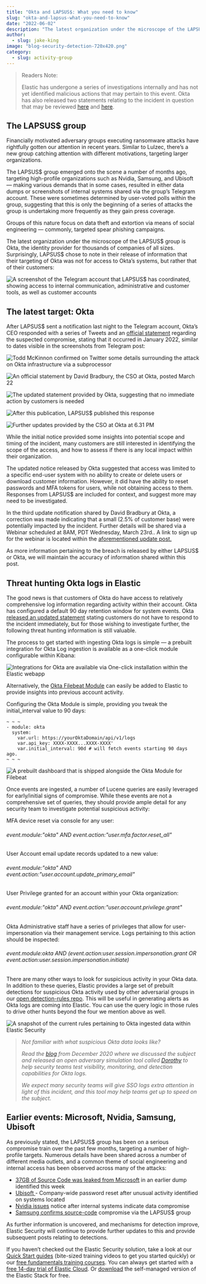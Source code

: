 ```yaml
---
title: "Okta and LAPSUS$: What you need to know"
slug: "okta-and-lapsus-what-you-need-to-know"
date: "2022-06-02"
description: "The latest organization under the microscope of the LAPSUS$ group is Okta. Threat hunt for the recent breach targeting Okta users using these simple steps in Elastic"
author:
  - slug: jake-king
image: "blog-security-detection-720x420.png"
category:
  - slug: activity-group
---
```


> Readers Note:
>
> Elastic has undergone a series of investigations internally and has not yet identified malicious actions that may pertain to this event. Okta has also released two statements relating to the incident in question that may be reviewed [<u>here</u>](https://www.okta.com/blog/2022/03/updated-okta-statement-on-lapsus/) and [<u>here</u>](https://www.okta.com/blog/2022/03/okta-official-statement-on-lapsus-claims/).

## The LAPSUS$ group

Financially motivated adversary groups executing ransomware attacks have rightfully gotten our attention in recent years. Similar to Lulzec, there’s a new group catching attention with different motivations, targeting larger organizations.

The LAPSUS$ group emerged onto the scene a number of months ago, targeting high-profile organizations such as Nvidia, Samsung, and Ubisoft — making various demands that in some cases, resulted in either data dumps or screenshots of internal systems shared via the group’s Telegram account. These were sometimes determined by user-voted polls within the group, suggesting that this is only the beginning of a series of attacks the group is undertaking more frequently as they gain press coverage.

Groups of this nature focus on data theft and extortion via means of social engineering — commonly, targeted spear phishing campaigns.

The latest organization under the microscope of the LAPSUS$ group is Okta, the identity provider for thousands of companies of all sizes. Surprisingly, LAPSUS$ chose to note in their release of information that their targeting of Okta was not for access to Okta’s systems, but rather that of their customers:

![A screenshot of the Telegram account that LAPSUS$ has coordinated, showing access to internal communication, administrative and customer tools, as well as customer accounts](/assets/images/okta-and-lapsus-what-you-need-to-know/1.jpg)

## The latest target: Okta

After LAPSUS$ sent a notification last night to the Telegram account, Okta’s CEO responded with a series of Tweets and an [<u>official statement</u>](https://sec.okta.com/articles/2022/03/official-okta-statement-lapsus-claims) regarding the suspected compromise, stating that it occurred in January 2022, similar to dates visible in the screenshots from Telegram post:

![Todd McKinnon confirmed on Twitter some details surrounding the attack on Okta infrastructure via a subprocessor](/assets/images/okta-and-lapsus-what-you-need-to-know/2.jpg)

![An official statement by David Bradbury, the CSO at Okta, posted March 22](/assets/images/okta-and-lapsus-what-you-need-to-know/3.jpg)

![The updated statement provided by Okta, suggesting that no immediate action by customers is needed](/assets/images/okta-and-lapsus-what-you-need-to-know/4.jpg)

![After this publication, LAPSUS$ published this response](/assets/images/okta-and-lapsus-what-you-need-to-know/5.png)

![Further updates provided by the CSO at Okta at 6.31 PM](/assets/images/okta-and-lapsus-what-you-need-to-know/Okta-CISO-Update.jpg)

While the initial notice provided some insights into potential scope and timing of the incident, many customers are still interested in identifying the scope of the access, and how to assess if there is any local impact within their organization.

The updated notice released by Okta suggested that access was limited to a specific end-user system with no ability to create or delete users or download customer information. However, it did have the ability to reset passwords and MFA tokens for users, while not obtaining access to them. Responses from LAPSUS$ are included for context, and suggest more may need to be investigated.

In the third update notification shared by David Bradbury at Okta, a correction was made indicating that a small (2.5% of customer base) were potentially impacted by the incident. Further details will be shared via a Webinar scheduled at 8AM, PDT Wednesday, March 23rd.. A link to sign up for the webinar is located within the [aforementioned update post.](https://www.okta.com/blog/2022/03/updated-okta-statement-on-lapsus/)

As more information pertaining to the breach is released by either LAPSUS$ or Okta, we will maintain the accuracy of information shared within this post.

## Threat hunting Okta logs in Elastic

The good news is that customers of Okta do have access to relatively comprehensive log information regarding activity within their account. Okta has configured a default 90 day retention window for system events. Okta [<u>released an updated statement</u>](https://www.okta.com/blog/2022/03/updated-okta-statement-on-lapsus/) stating customers do not have to respond to the incident immediately, but for those wishing to investigate further, the following threat hunting information is still valuable.

The process to get started with ingesting Okta logs is simple — a prebuilt integration for Okta Log ingestion is available as a one-click module configurable within Kibana:

![Integrations for Okta are available via One-click installation within the Elastic webapp](/assets/images/okta-and-lapsus-what-you-need-to-know/6.jpg)

Alternatively, the [<u>Okta Filebeat Module</u>](https://www.elastic.co/guide/en/beats/filebeat/master/filebeat-module-okta.html#filebeat-module-okta) can easily be added to Elastic to provide insights into previous account activity.

Configuring the Okta Module is simple, providing you tweak the initial_interval value to 90 days:

```
~ ~ ~
- module: okta
  system:
    var.url: https://yourOktaDomain/api/v1/logs
    var.api_key: XXXX-XXXX...XXXX-XXXX'
    var.initial_interval: 90d # will fetch events starting 90 days ago.
~ ~ ~
```

![A prebuilt dashboard that is shipped alongside the Okta Module for Filebeat](/assets/images/okta-and-lapsus-what-you-need-to-know/7.jpg)

Once events are ingested, a number of Lucene queries are easily leveraged for early/initial signs of compromise. While these events are not a comprehensive set of queries, they should provide ample detail for any security team to investigate potential suspicious activity:

MFA device reset via console for any user:

###### event.module:"okta" AND event.action:"user.mfa.factor.reset_all"

User Account email update records updated to a new value:

###### event.module:"okta" AND event.action:"user.account.update_primary_email"

User Privilege granted for an account within your Okta organization:

###### event.module:"okta" AND event.action:"user.account.privilege.grant"

Okta Administrative staff have a series of privileges that allow for user-impersonation via their management service. Logs pertaining to this action should be inspected:

###### event.module:okta AND (event.action:user.session.impersonation.grant OR event.action:user.session.impersonation.initiate)

There are many other ways to look for suspicious activity in your Okta data. In addition to these queries, Elastic provides a large set of prebuilt detections for suspicious Okta activity used by other adversarial groups in our [<u>open detection-rules repo</u>](https://github.com/elastic/detection-rules/tree/main/rules/integrations/okta). This will be useful in generating alerts as Okta logs are coming into Elastic. You can use the query logic in those rules to drive other hunts beyond the four we mention above as well.

![A snapshot of the current rules pertaining to Okta ingested data within Elastic Security](/assets/images/okta-and-lapsus-what-you-need-to-know/8.png)

> _Not familiar with what suspicious Okta data looks like?_
>
> _Read the_ [<u><em>blog</em></u>](https://www.elastic.co/blog/testing-okta-visibility-and-detection-dorothy) _from December 2020 where we discussed the subject and released an open adversary simulation tool called_ [<u><em>Dorothy</em></u>](https://github.com/elastic/dorothy) _to help security teams test_ _visibility, monitoring, and detection capabilities for Okta logs._
>
> _We expect many security teams will give SSO logs extra attention in light of this incident, and this tool may help teams get up to speed on the subject._

## Earlier events: Microsoft, Nvidia, Samsung, Ubisoft

As previously stated, the LAPSUS$ group has been on a serious compromise train over the past few months, targeting a number of high-profile targets. Numerous details have been shared across a number of different media outlets, and a common theme of social engineering and internal access has been observed across many of the attacks:

- [<u>37GB of Source Code was leaked from Microsoft</u>](https://www.bleepingcomputer.com/news/microsoft/lapsus-hackers-leak-37gb-of-microsofts-alleged-source-code/) in an earlier dump identified this week
- [<u>Ubisoft </u>](https://www.zdnet.com/article/ubisoft-reveals-security-incident-forcing-company-wide-password-refresh/#ftag=RSSbaffb68)- Company-wide password reset after unusual activity identified on systems located
- [<u>Nvidia issues</u>](https://www.zdnet.com/article/ubisoft-reveals-security-incident-forcing-company-wide-password-refresh/#ftag=RSSbaffb68) notice after internal systems indicate data compromise
- [<u>Samsung confirms source-code</u>](https://www.bloomberg.com/news/articles/2022-03-07/samsung-says-hackers-breached-company-data-galaxy-source-code) compromise via the LAPSUS$ group

As further information is uncovered, and mechanisms for detection improve, Elastic Security will continue to provide further updates to this and provide subsequent posts relating to detections.

If you haven’t checked out the Elastic Security solution, take a look at our [<u>Quick Start guides</u>](https://www.elastic.co/training/free#quick-starts) (bite-sized training videos to get you started quickly) or our [<u>free fundamentals training courses</u>](https://www.elastic.co/training/free#fundamentals). You can always get started with a [<u>free 14-day trial of Elastic Cloud</u>](https://cloud.elastic.co/registration). Or [<u>download</u>](https://www.elastic.co/downloads/) the self-managed version of the Elastic Stack for free.
